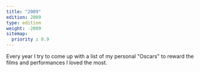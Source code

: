 ```yaml
---
title: "2009"
edition: 2009
type: edition
weight: -2009
sitemap:
  priority : 0.9
---
```

Every year I try to come up with a list of my personal "Oscars" to reward the films and performances I loved the most.